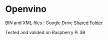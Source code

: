 # Openvino

BIN and XML files : Google Drive [Shared Folder](https://drive.google.com/open?id=1wUgWwVYkGkXe6_noGpI24l3Pv4C3Z5RM)  

Tested and valided on Raspberry Pi 3B
